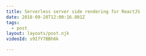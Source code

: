 ```yaml
---
title: Serverless server side rendering for ReactJS
date: 2018-09-28T12:00:16.801Z
tags:
  - post
layout: layouts/post.njk
videoId: s9IfY7BBh6k

---
```


<!--- You can insert a short description here -->
